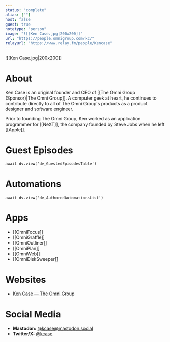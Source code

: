 ```yaml
---
status: "complete"
alias: [""]
host: false
guest: true
notetype: "person"
image: "![[Ken Case.jpg|200x200]]"
url: "https://people.omnigroup.com/kc/"
relayurl: "https://www.relay.fm/people/Kencase"
---
```


![[Ken Case.jpg|200x200]]

# About
Ken Case is an original founder and CEO of [[The Omni Group (Sponsor)|The Omni Group]]. A computer geek at heart, he continues to contribute directly to all of The Omni Group's products as a product designer and software engineer. 

Prior to founding The Omni Group, Ken worked as an application programmer for [[NeXT]], the company founded by Steve Jobs when he left [[Apple]].

# Guest Episodes
```dataviewjs
await dv.view('dv_GuestedEpisodesTable')
```
# Automations
```dataviewjs
await dv.view('dv_AuthoredAutomationsList')
```

# Apps
- [[OmniFocus]]
- [[OmniGraffle]]
- [[OmniOutliner]]
- [[OmniPlan]]
- [[OmniWeb]]
- [[OmniDiskSweeper]]

# Websites
- [Ken Case — The Omni Group](https://people.omnigroup.com/kc/)

# Social Media
- **Mastodon:** [@kcase@mastodon.social](https://mastodon.social/@kcase)
- **Twitter/X:** [@kcase](https://twitter.com/kcase)